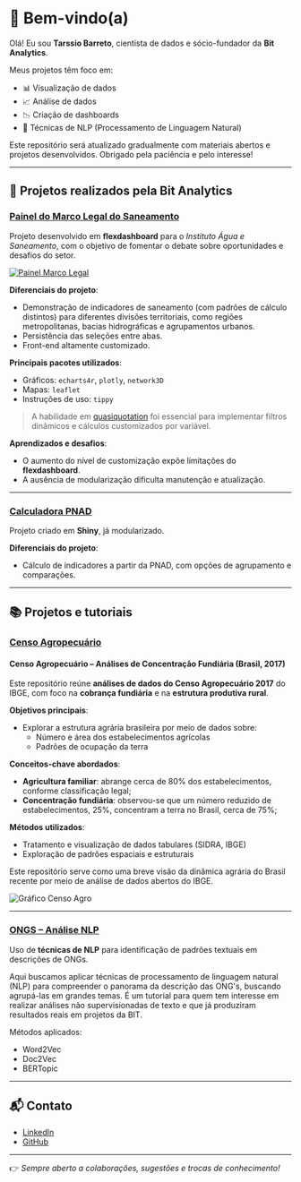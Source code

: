 # 👋 Bem-vindo(a)

Olá! Eu sou **Tarssio Barreto**, cientista de dados e sócio-fundador da **Bit Analytics**.  

Meus projetos têm foco em:  
- 📊 Visualização de dados  
- 📈 Análise de dados  
- 📉 Criação de dashboards  
- 🤖 Técnicas de NLP (Processamento de Linguagem Natural)  

Este repositório será atualizado gradualmente com materiais abertos e projetos desenvolvidos. Obrigado pela paciência e pelo interesse!

---

## 🚀 Projetos realizados pela Bit Analytics

### [Painel do Marco Legal do Saneamento](https://aguaesaneamento.shinyapps.io/painel-marco-legal/#section-cobertura)

Projeto desenvolvido em **flexdashboard** para o *Instituto Água e Saneamento*, com o objetivo de fomentar o debate sobre oportunidades e desafios do setor.

<a href="https://aguaesaneamento.shinyapps.io/painel-marco-legal/#section-cobertura">
  <img src="https://i.ibb.co/wLBW1DN/Whats-App-Image-2023-12-19-at-09-13-48-1.jpg" alt="Painel Marco Legal" border="0">
</a>

**Diferenciais do projeto**:  
- Demonstração de indicadores de saneamento (com padrões de cálculo distintos) para diferentes divisões territoriais, como regiões metropolitanas, bacias hidrográficas e agrupamentos urbanos.  
- Persistência das seleções entre abas.  
- Front-end altamente customizado.  

**Principais pacotes utilizados**:  
- Gráficos: `echarts4r`, `plotly`, `network3D`  
- Mapas: `leaflet`  
- Instruções de uso: `tippy`  

> A habilidade em [quasiquotation](https://adv-r.hadley.nz/quasiquotation.html) foi essencial para implementar filtros dinâmicos e cálculos customizados por variável.

**Aprendizados e desafios**:  
- O aumento do nível de customização expõe limitações do **flexdashboard**.  
- A ausência de modularização dificulta manutenção e atualização.

---

### [Calculadora PNAD](https://bitanalytics.shinyapps.io/calculadora_pnad)

Projeto criado em **Shiny**, já modularizado.  

**Diferenciais do projeto**:  
- Cálculo de indicadores a partir da PNAD, com opções de agrupamento e comparações.  

---

## 📚 Projetos e tutoriais

### [Censo Agropecuário](https://github.com/tarssioesa/censo_agro)

#### Censo Agropecuário – Análises de Concentração Fundiária (Brasil, 2017)

Este repositório reúne **análises de dados do Censo Agropecuário 2017** do IBGE, com foco na **cobrança fundiária** e na **estrutura produtiva rural**.

**Objetivos principais**:
- Explorar a estrutura agrária brasileira por meio de dados sobre:
  - Número e área dos estabelecimentos agrícolas
  - Padrões de ocupação da terra

**Conceitos-chave abordados**:
- **Agricultura familiar**: abrange cerca de 80% dos estabelecimentos, conforme classificação legal;
- **Concentração fundiária**: observou-se que um número reduzido de estabelecimentos, 25%,  concentram a terra no Brasil, cerca de 75%;

**Métodos utilizados**:
- Tratamento e visualização de dados tabulares (SIDRA, IBGE)
- Exploração de padrões espaciais e estruturais

Este repositório serve como uma breve visão da dinâmica agrária do Brasil recente por meio de análise de dados abertos do IBGE.


<img src="https://i.ibb.co/WxLmKcS/grafico1.jpg" alt="Gráfico Censo Agro" border="0">

---

### [ONGS – Análise NLP](https://github.com/tarssioesa/ONGS_NLP)

Uso de **técnicas de NLP** para identificação de padrões textuais em descrições de ONGs.  

Aqui buscamos aplicar técnicas de processamento de linguagem natural (NLP) para compreender o panorama da descrição das ONG's, buscando agrupá-las em grandes temas. É um tutorial para quem tem interesse em realizar análises não supervisionadas de texto e que já produziram resultados reais em projetos da BIT.

Métodos aplicados:  
- Word2Vec  
- Doc2Vec  
- BERTopic  

---

## 📬 Contato

- [LinkedIn](https://www.linkedin.com/in/tarssio.barreto/)  
- [GitHub](https://github.com/tarssioesa)  

---

👉 *Sempre aberto a colaborações, sugestões e trocas de conhecimento!*
